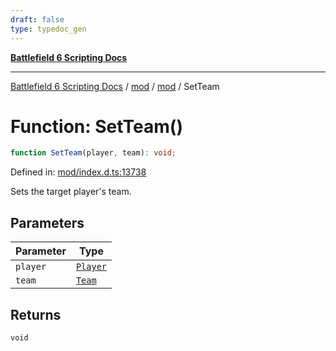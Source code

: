 ```yaml
---
draft: false
type: typedoc_gen
---
```


[**Battlefield 6 Scripting Docs**](../../../_index.md)

***

[Battlefield 6 Scripting Docs](../../../_index.md) / [mod](../../_index.md) / [mod](../_index.md) / SetTeam

# Function: SetTeam()

```ts
function SetTeam(player, team): void;
```

Defined in: [mod/index.d.ts:13738](https://github.com/battlefield-portal-community/portal-docs/blob/ff09b2690670f74de7e97198022e5a97ff1161ff/generators/santiago/mod/index.d.ts#L13738)

Sets the target player's team.

## Parameters

| Parameter | Type |
| ------ | ------ |
| `player` | [`Player`](../Player/_index.md) |
| `team` | [`Team`](../Team/_index.md) |

## Returns

`void`
